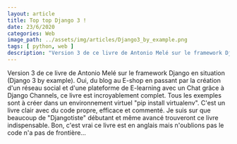 ```yaml
---
layout: article
title: Top top Django 3 !
date: 23/6/2020
categories: Web
image_path: ../assets/img/articles/Django3_by_example.png
tags: [ python, web ]
description: "Version 3 de ce livre de Antonio Melé sur le framework Django en situation (Django 3 by example)"
---
```



Version 3 de ce livre de Antonio Melé sur le framework Django en situation (Django 3 by example). Oui, du blog au E-shop en passant par la création d'un réseau social et d'une plateforme de E-learning avec un Chat grâce à Django Channels, ce livre est incroyablement complet. Tous les exemples sont à créer dans un environnement virtuel "pip install virtualenv". C'est un livre clair avec du code propre, efficace et commenté. Je suis sur que beaucoup de "Djangotiste" débutant et même avancé trouveront ce livre indispensable. Bon, c'est vrai ce livre est en anglais mais n'oublions pas le code n'a pas de frontière…